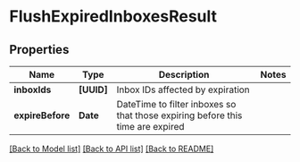 # FlushExpiredInboxesResult

## Properties
Name | Type | Description | Notes
------------ | ------------- | ------------- | -------------
**inboxIds** | **[UUID]** | Inbox IDs affected by expiration | 
**expireBefore** | **Date** | DateTime to filter inboxes so that those expiring before this time are expired | 

[[Back to Model list]](../README#documentation-for-models) [[Back to API list]](../README#documentation-for-api-endpoints) [[Back to README]](../README)


